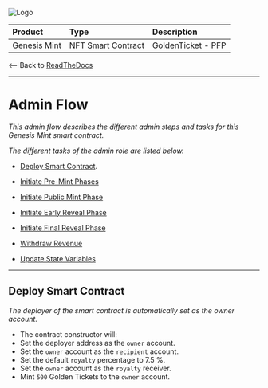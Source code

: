 ![Logo](https://www.centaurify.com/_next/image?url=%2Fimg%2Flogo%2Fcentaurify-logo.svg&w=1920&q=75)

| Product      | Type               | Description                |
| :--------    | :-------           | :------------------------- |
| Genesis Mint | NFT Smart Contract | GoldenTicket  - PFP        |

<-- Back to [ReadTheDocs](ReadTheDocs_Genesis_Mint.md#table-of-contents "Back to ReadTheDocs")

---

# Admin Flow

_This admin flow describes the different admin steps and tasks for this Genesis Mint smart contract._

_The different tasks of the admin role are listed below._

- [Deploy Smart Contract](#deploy-smart-contract).
- [Initiate Pre-Mint Phases]()
- [Initiate Public Mint Phase]()
- [Initiate Early Reveal Phase]()
- [Initiate Final Reveal Phase]()
- [Withdraw Revenue]()

- [Update State Variables]()

---

## Deploy Smart Contract 

_The deployer of the smart contract is automatically set as the owner account._

- The contract constructor will:
- Set the deployer address as the `owner` account.
- Set the `owner` account as the `recipient` account.
- Set the default `royalty` percentage to 7.5 %.
- Set the `owner` account as the `royalty` receiver.
- Mint `500` Golden Tickets to the `owner` account.


